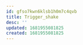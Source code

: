```yaml
---
id: gfso7kwn6klsb1h0m7c4qvb
title: Trigger_shake
desc: ''
updated: 1681955081825
created: 1681955081825
---
```

